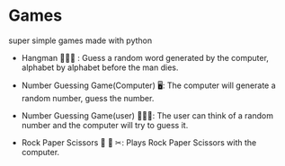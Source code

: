 # Games
super simple games made with python

- Hangman 🙆🏻‍♂️ : Guess a random word generated by the computer, alphabet by alphabet before the man dies.

- Number Guessing Game(Computer) 🖥: The computer will generate a random number, guess the number.

- Number Guessing Game(user) 🧑🏼‍💻: The user can think of a random number and the computer will try to guess it.

- Rock Paper Scissors 🗿 📄 ✂: Plays Rock Paper Scissors with the computer.